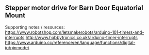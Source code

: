 Stepper motor drive for Barn Door Equatorial Mount
--------------------------------------------------

Supporting notes / resources:
https://www.robotshop.com/letsmakerobots/arduino-101-timers-and-interrupts
http://www.hobbytronics.co.uk/arduino-timer-interrupts
https://www.arduino.cc/reference/en/language/functions/digital-io/pinmode/


